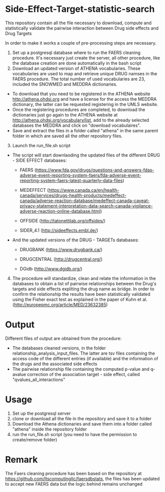 # Side-Effect-Target-statistic-search
This repository contain all the file necessary to download, compute and statistically validate the pairwise interaction between Drug side effects and Drug Targets

In order to make it works a couple of pre-processing steps are necessary.
1) Set up a postgresql database where to run the FAERS cleaning procedure. It's necessary just create the server, all other procedure, like the database creation are done automatically in the bash script
2) Download an updated version of ATHENA vocabularies. These vocabularies are used to map and retrieve unique DRUG namses in the FAERS procedure. The total number of used vocabularies are 23, included the SNOWMED and MEDDRA dictionaries.
  - To download that you need to be registered in the ATHENA website http://athena.ohdsi.org and have a license for the access the MEDDRA dictionary, the latter can be requested registering in the UMLS website.
  - Once the registering procedures are completed, to download the dictionaries  just go again to the ATHENA website at http://athena.ohdsi.org/vocabulary/list, add to the already selected databases the MEDDRA and click on "download vocabulaires".
  - Save and extract the files in a folder called "athena" in the same parent folder in which are saved all the other repository files.
3) Launch the run_file.sh script
  - The script will start downlaoding the updated files of the different DRUG - SIDE EFFECT databases:
  
      - FAERS (https://www.fda.gov/drugs/questions-and-answers-fdas-adverse-event-reporting-system-faers/fda-adverse-event-reporting-system-faers-latest-quarterly-data-files)
      
      - MEDEFFECT (https://www.canada.ca/en/health-canada/services/drugs-health-products/medeffect-canada/adverse-reaction-database/medeffect-canada-caveat-privacy-statement-interpretation-data-search-canada-vigilance-adverse-reaction-online-database.html)
      
      - OFFSIDE (http://tatonettilab.org/offsides/)
      
      - SIDER_4.1 (http://sideeffects.embl.de/)
      
  - And the updated versions of the DRUG - TARGETs databases:
  
      - DRUGBANK (https://www.drugbank.ca/)
      
      - DRUGCENTRAL (http://drugcentral.org/)
      
      - DGidb (http://www.dgidb.org/)

4) The procedure will standardize, clean and relate the information in the databases to obtain a list of pairwise relationships between the Drug's targets and side effects expliting the drug name as bridge.
In order to confirm the relationship the results have been statistically validated using the Fisher exact test as explained in the paper of Kuhn et al. (http://europepmc.org/article/MED/23632385)

# Output
Different files of output are obtained from the procedure:
  - The databases cleaned versions, in the folder relationship_analysis_input_files. The latter are tsv files containing the access code of the different entries (if available) and the information of the drugs and the associated side effects 
  - The pairwise relationship file containing the computed p-value and q-avalue correction of the association target - side effect, called "qvalues_all_interactions"

# Usage
1) Set up the postgresql server
2) clone or download all the file in the repository and save it to a folder
3) Download the Athena dictionaries and save them into a folder called "athena" inside the repository folder
4) run the run_file.sh script (you need to have the permission to create/remove folder)

# Remark
The Faers cleaning procedure has been based on the repository at https://github.com/ltscomputingllc/faersdbstats, the files has been updated to accept new FAERS data but the logic behind remains unchanged
